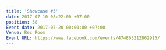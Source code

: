 ```yaml
---
title: 'Showcase #3'
date: 2017-07-10 08:22:00 +07:00
position: 58
Event date: 2017-07-20 00:00:00 +07:00
Venue: Rec Room
Event URL: https://www.facebook.com/events/474865212862915/
---
```


